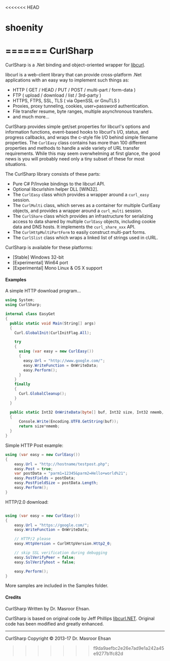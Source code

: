 <<<<<<< HEAD
# shoenity
=======
CurlSharp
=========

CurlSharp is a .Net binding and object-oriented wrapper for [libcurl](http://curl.haxx.se/libcurl/).

libcurl is a web-client library that can provide cross-platform .Net applications with an easy way to implement such things as:

- HTTP ( GET / HEAD / PUT / POST / multi-part / form-data )
- FTP ( upload / download / list / 3rd-party )
- HTTPS, FTPS, SSL, TLS  ( via OpenSSL or GnuTLS )
- Proxies, proxy tunneling, cookies, user+password authentication.
- File transfer resume, byte ranges, multiple asynchronous transfers.
- and much more...

CurlSharp provides simple get/set properties for libcurl's options and information functions, event-based hooks to libcurl's I/O, status, and progress callbacks, and wraps the c-style file I/O behind simple filename properties. The `CurlEasy` class contains has more than 100 different properties and methods to handle a wide variety of URL transfer requirements. While this may seem overwhelming at first glance, the good news is you will probably need only a tiny subset of these for most situations.

The CurlSharp library consists of these parts:

- Pure C# P/Invoke bindings to the libcurl API.
- Optional libcurlshim helper DLL [WIN32].
- The `CurlEasy` class which provides a wrapper around a `curl_easy` session.
- The `CurlMulti` class, which serves as a container for multiple CurlEasy objects, and provides a wrapper around a `curl_multi` session.
- The `CurlShare` class which provides an infrastructure for serializing access to data shared by multiple `CurlEasy` objects, including cookie data and DNS hosts. It implements the `curl_share_xxx` API. 
- The `CurlHttpMultiPartForm` to easily construct multi-part forms.
- The `CurlSlist` class which wraps a linked list of strings used in cURL.

CurlSharp is available for these platforms:

- [Stable] Windows 32-bit
- [Experimental] Win64 port
- [Experimental] Mono Linux & OS X support

#### Examples ####

A simple HTTP download program...

```c#
using System;
using CurlSharp;

internal class EasyGet
{
  public static void Main(String[] args)
  {
    Curl.GlobalInit(CurlInitFlag.All);

    try
    {
      using (var easy = new CurlEasy())
      {
        easy.Url = "http://www.google.com/";
        easy.WriteFunction = OnWriteData;
        easy.Perform();
      }
    }
    finally
    {
      Curl.GlobalCleanup();
    }	
  }

  public static Int32 OnWriteData(byte[] buf, Int32 size, Int32 nmemb, object data)
  {
      Console.Write(Encoding.UTF8.GetString(buf));
      return size*nmemb;
  }
}
```

Simple HTTP Post example:

```c#
using (var easy = new CurlEasy())
{
    easy.Url = "http://hostname/testpost.php";
    easy.Post = true;
    var postData = "parm1=12345&parm2=Hello+world%21";
    easy.PostFields = postData;
    easy.PostFieldSize = postData.Length;
    easy.Perform();
}
```

HTTP/2.0 download:

```c#

using (var easy = new CurlEasy())
{
    easy.Url = "https://google.com/";
    easy.WriteFunction = OnWriteData;

    // HTTP/2 please
    easy.HttpVersion = CurlHttpVersion.Http2_0;

    // skip SSL verification during debugging
    easy.SslVerifyPeer = false;
    easy.SslVerifyhost = false;

    easy.Perform();
}
```

More samples are included in the Samples folder.

#### Credits ####

CurlSharp Written by Dr. Masroor Ehsan.

CurlSharp is based on original code by Jeff Phillips [libcurl.NET](http://sourceforge.net/projects/libcurl-net/). Original code has been modified and greatly enhanced.

----------

CurlSharp Copyright © 2013-17 Dr. Masroor Ehsan
>>>>>>> f9da9aefbc2e26e7ad9e1a242a45e9277b1fc82d
